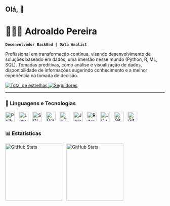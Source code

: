 
## Olá, 👋

<!--
**DSadroaldo** is a ✨ _special_ ✨ repository because its `README.md` (this file) appears on your GitHub profile.

-->
# 👩🏻‍💻 Adroaldo Pereira
**`Desenvolvedor BackEnd | Data Analist`**

Profissional em transformação contínua, visando
desenvolvimento de soluções baseado em dados,
uma imersão nesse mundo (Python, R, ML, SQL).
Tomadas preditivas, como análise e visualização
de dados, disponibilidade de informações
sugerindo conhecimento e a melhor experiência na
tomada de decisão.

<p align="left">
<!--      <a href="https://linkedin.com/in/adroaldo-pereira-2a9876140/@AdroaldoPereira?sub_confirmation=1">
        <img 
            alt="Linkedin" 
            title="Inscreva-se" 
            src="[https://custom-icon-badges.demolab.com/Linkedin/channel/My Linkedin/UCo-gJ8RnTn5akHqHvO55DVA?color=%23E05D44&label=inscreva-se&logo=video&logoColor=white&style=for-the-badge&labelColor=007BFF](https://www.linkedin.com/in/adroaldo-pereira-2a9876140/)"
        /> -->
    </a> 
<!--     <a href="https://www.youtube.com/@adodud">
        <img 
            alt="youtube views" 
            title="Vizualizações no YouTube" 
            src="https://custom-icon-badges.demolab.com/youtube/channel/views/UCo-gJ8RnTn5akHqHvO55DVA?color=%23E1AD0E&logo=eye&logoColor=white&style=for-the-badge&labelColor=C79600"
        /> -->
    </a> 
    <a href="https://github.com/DSadroaldo?tab=repositories&sort=stargazers">
        <img 
            alt="Total de estrelhas" 
            title="Total de estrelhas GitHub" 
            src="https://custom-icon-badges.demolab.com/github/stars/DSadroaldo?color=55960c&style=for-the-badge&labelColor=488207&logo=star&label=estrelas"
        />
    </a>
    <a href="https://github.com/DSadroaldo?tab=followers">
        <img 
            alt="Seguidores" 
            title="Me siga no Github" 
            src="https://custom-icon-badges.demolab.com/github/followers/DSadroaldo?color=236ad3&labelColor=1155ba&style=for-the-badge&logo=github&label=seguidores&logoColor=white"
        />
    </a>
</p>

---

### 🤖 Linguagens e Tecnologias

<img 
    align="left" 
    alt="Python" 
    title="Python"
    width="30px" 
    style="padding-right: 10px;" 
    src="https://cdn.jsdelivr.net/gh/devicons/devicon@latest/icons/python/python-original.svg" 
/>
<img 
    align="left" 
    alt="Linguagem R" 
    title="R"
    width="30px" 
    style="padding-right: 10px;" 
    src="https://cdn.jsdelivr.net/gh/devicons/devicon@latest/icons/r/r-plain.svg" 
/>
<img 
    align="left" 
    alt="SQLDeveloper" 
    title="SQLDeveloper"
    width="30px" 
    style="padding-right: 10px;" 
    src="https://cdn.jsdelivr.net/gh/devicons/devicon@latest/icons/sqldeveloper/sqldeveloper-original.svg" 
/>
<img 
    align="left" 
    alt="Oracle" 
    title="Oracle"
    width="30px" 
    style="padding-right: 10px;" 
    src="https://cdn.jsdelivr.net/gh/devicons/devicon@latest/icons/oracle/oracle-original.svg" 
/>
<img 
    align="left" 
    alt="HTML"
    title="HTML" 
    width="30px" 
    style="padding-right: 10px;" 
    src="https://cdn.jsdelivr.net/gh/devicons/devicon@latest/icons/html5/html5-original.svg" 
/>
<img 
    align="left" 
    alt="JavaScript" 
    title="JavaScript"
    width="30px" 
    style="padding-right: 10px;" 
    src="https://cdn.jsdelivr.net/gh/devicons/devicon@latest/icons/javascript/javascript-original.svg" 
/>
<img 
    align="left" 
    alt="React"
    title="React" 
    width="30px" 
    style="padding-right: 10px;" 
    src="https://cdn.jsdelivr.net/gh/devicons/devicon@latest/icons/react/react-original.svg" 
/>
<img 
    align="left" 
    alt="JQuery" 
    title="JQuery"
    width="30px" 
    style="padding-right: 10px;" 
    src="https://cdn.jsdelivr.net/gh/devicons/devicon@latest/icons/jquery/jquery-original.svg" 
/>
<img 
    align="left" 
    alt="Git" 
    title="Git"
    width="30px" 
    style="padding-right: 10px;" 
    src="https://cdn.jsdelivr.net/gh/devicons/devicon@latest/icons/git/git-original.svg" 
/>

<img 
    align="left" 
    alt="Git" 
    title="Git"
    width="30px" 
    style="padding-right: 10px;" 
    src="https://cdn.jsdelivr.net/gh/devicons/devicon@latest/icons/nodejs/nodejs-original-wordmark.svg" 
/>
<br/>
<br/>

### 📊 Estatísticas

<img 
    align="left" 
    alt="GitHub Stats" 
    height="180" 
    style="padding-right: 10px;" 
    src="https://github-readme-stats.vercel.app/api?username=DSadroaldo&show_icons=true&theme=tokyonight&include_all_commits=true&locale=pt-br" 
/>

<img 
    align="left" 
    alt="GitHub Stats" 
    height="180" 
    style="padding-right: 10px;" 
    src="https://github-readme-stats.vercel.app/api/top-langs/?username=DSadroaldo&theme=tokyonight&layout=compact&custom_title=Tecnologias&langs_count=7" 
/>
